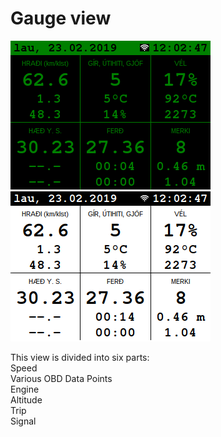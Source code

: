 # Gauge view
![](https://github.com/bergthor13/VehicleGPS/raw/master/doc/img/gauge-dark.png)  ![](https://github.com/bergthor13/VehicleGPS/raw/master/doc/img/gauge-light.png)    

This view is divided into six parts:  
Speed  
Various OBD Data Points  
Engine  
Altitude  
Trip  
Signal
